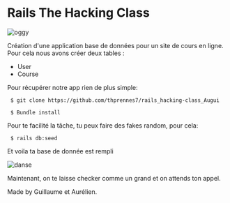 # Rails The Hacking Class

![oggy](https://media.giphy.com/media/T9JDdkTDdEBi0DoF9a/giphy.gif)


Création d'une application base de données pour un site de cours en ligne. Pour cela nous avons créer deux tables :

* User
* Course



Pour récupérer notre app rien de plus simple:
<pre><code> $ git clone https://github.com/thprennes7/rails_hacking-class_Augui</code></pre>

<pre><code> $ Bundle install</code></pre>

Pour te facilité la tâche, tu peux faire des fakes random, pour cela:  
<pre><code> $ rails db:seed </code></pre>

Et voila ta base de donnée est rempli

![danse](https://media.giphy.com/media/3oz8xPzHi7P2hVyVMs/giphy.gif)

Maintenant, on te laisse checker comme un grand et on attends ton appel.


Made by Guillaume et Aurélien.
